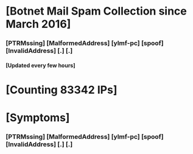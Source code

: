 # [Botnet Mail Spam Collection since March 2016]
### [PTRMssing] [MalformedAddress] [ylmf-pc] [spoof] [InvalidAddress] [.] [.]
#### [Updated every few hours]

# [Counting 83342 IPs]

# [Symptoms] 
###   [PTRMssing] [MalformedAddress] [ylmf-pc] [spoof] [InvalidAddress] [.] [.]
